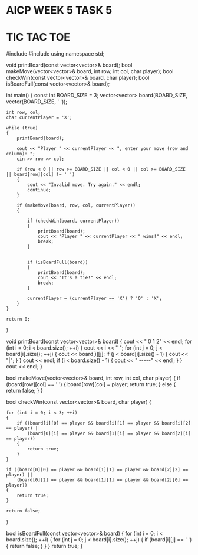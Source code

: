 # AICP WEEK 5 TASK 5
# TIC TAC TOE 
#include <iostream>
#include <vector>
using namespace std;

void printBoard(const vector<vector<char>>& board);
bool makeMove(vector<vector<char>>& board, int row, int col, char player);
bool checkWin(const vector<vector<char>>& board, char player);
bool isBoardFull(const vector<vector<char>>& board);

int main() 
{
    const int BOARD_SIZE = 3;
    vector<vector<char>> board(BOARD_SIZE, vector<char>(BOARD_SIZE, ' '));

    int row, col;
    char currentPlayer = 'X';

    while (true) 
	{
        printBoard(board);

        cout << "Player " << currentPlayer << ", enter your move (row and column): ";
        cin >> row >> col;

        if (row < 0 || row >= BOARD_SIZE || col < 0 || col >= BOARD_SIZE || board[row][col] != ' ') 
		{
            cout << "Invalid move. Try again." << endl;
            continue;
        }

        if (makeMove(board, row, col, currentPlayer)) 
		{
       
            if (checkWin(board, currentPlayer)) 
			{
                printBoard(board);
                cout << "Player " << currentPlayer << " wins!" << endl;
                break;
            }

            
            if (isBoardFull(board)) 
			{
                printBoard(board);
                cout << "It's a tie!" << endl;
                break;
            }

            currentPlayer = (currentPlayer == 'X') ? 'O' : 'X';
        }
    }

    return 0;
}

void printBoard(const vector<vector<char>>& board) 
{
    cout << "  0 1 2" << endl;
    for (int i = 0; i < board.size(); ++i) 
	{
        cout << i << " ";
        for (int j = 0; j < board[i].size(); ++j) 
		{
            cout << board[i][j];
            if (j < board[i].size() - 1) 
			{
                cout << "|";
            }
        }
        cout << endl;
        if (i < board.size() - 1) 
		{
            cout << "  -----" << endl;
        }
    }
    cout << endl;
}

bool makeMove(vector<vector<char>>& board, int row, int col, char player) 
{
    if (board[row][col] == ' ') 
	{
        board[row][col] = player;
        return true;
    } else {
        return false;
    }
}

bool checkWin(const vector<vector<char>>& board, char player) 
{
  
    for (int i = 0; i < 3; ++i) 
	{
        if ((board[i][0] == player && board[i][1] == player && board[i][2] == player) ||
            (board[0][i] == player && board[1][i] == player && board[2][i] == player)) 
		{
            return true;
        }
    }

    if ((board[0][0] == player && board[1][1] == player && board[2][2] == player) ||
        (board[0][2] == player && board[1][1] == player && board[2][0] == player)) 
	{
        return true;
    }

    return false;
}

bool isBoardFull(const vector<vector<char>>& board) 
{
    for (int i = 0; i < board.size(); ++i) 
	{
        for (int j = 0; j < board[i].size(); ++j) 
		{
            if (board[i][j] == ' ') 
			{
                return false;
            }
        }
    }
    return true;
}
